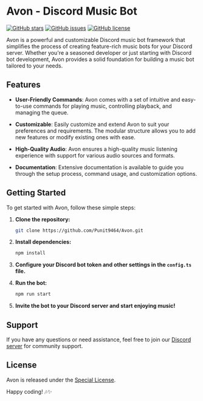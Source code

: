 # Avon - Discord Music Bot

[![GitHub stars](https://img.shields.io/github/stars/Punit9464/Avon.svg)](https://github.com/Punit9464/Avon/stargazers)
[![GitHub issues](https://img.shields.io/github/issues/Punit9464/Avon.svg)](https://github.com/Punit9464/Avon/issues)
[![GitHub license](https://img.shields.io/github/license/Punit9464/Avon.svg)](https://github.com/Punit9464/Avon/blob/main/LICENSE)

Avon is a powerful and customizable Discord music bot framework that simplifies the process of creating feature-rich music bots for your Discord server. Whether you're a seasoned developer or just starting with Discord bot development, Avon provides a solid foundation for building a music bot tailored to your needs.

## Features

- **User-Friendly Commands**: Avon comes with a set of intuitive and easy-to-use commands for playing music, controlling playback, and managing the queue.

- **Customizable**: Easily customize and extend Avon to suit your preferences and requirements. The modular structure allows you to add new features or modify existing ones with ease.

- **High-Quality Audio**: Avon ensures a high-quality music listening experience with support for various audio sources and formats.

- **Documentation**: Extensive documentation is available to guide you through the setup process, command usage, and customization options.

## Getting Started

To get started with Avon, follow these simple steps:

1. **Clone the repository:**
   ```bash
   git clone https://github.com/Punit9464/Avon.git
   ```

2. **Install dependencies:**
   ```bash
   npm install
   ```

3. **Configure your Discord bot token and other settings in the `config.ts` file.**

4. **Run the bot:**
   ```bash
   npm run start
   ```

5. **Invite the bot to your Discord server and start enjoying music!**

## Support

If you have any questions or need assistance, feel free to join our [Discord server](https://discord.gg/hommies) for community support.

## License

Avon is released under the [Special License](https://github.com/Punit9464/Avon/blob/main/LICENSE).

Happy coding! 🎶✨
